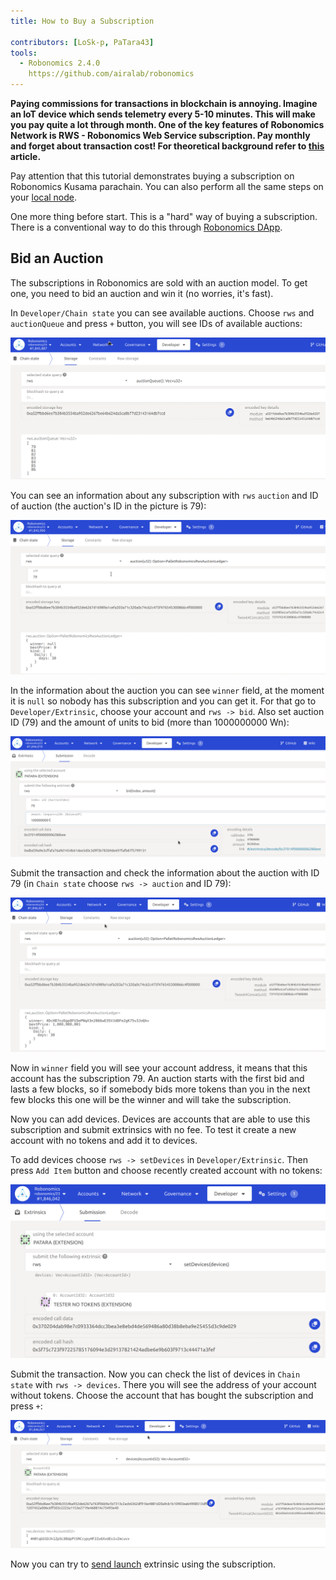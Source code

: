 ```yaml
---
title: How to Buy a Subscription

contributors: [LoSk-p, PaTara43]
tools:   
  - Robonomics 2.4.0
    https://github.com/airalab/robonomics
---
```


**Paying commissions for transactions in blockchain is annoying. Imagine an IoT device which sends telemetry every 5-10 minutes. This will make you pay quite a lot through month. One of the key features of Robonomics Network is RWS - Robonomics Web Service subscription. Pay monthly and forget about transaction cost! For theoretical background refer to [this](https://blog.aira.life/rws-overview-part-2-heterogeneous-tokenomics-afc209cc855) article.**

<robo-wiki-note type="warning" title="Parachain">

  Pay attention that this tutorial demonstrates buying a subscription on Robonomics Kusama parachain. You can also perform all the same steps on your [local node](/docs/run-dev-node).

  One more thing before start. This is a "hard" way of buying a subscription. There is a conventional way to do this through [Robonomics DApp](https://dapp.robonomics.network/#/).

</robo-wiki-note>

## Bid an Auction

The subscriptions in Robonomics are sold with an auction model. To get one, you need to bid an auction and win it (no worries, it's fast).

In `Developer/Chain state` you can see available auctions. 
Choose `rws` and `auctionQueue` and press `+` button, you will see IDs of available auctions:

![queue](./images/rws/queue.png)

You can see an information about any subscription with `rws` `auction` and ID of auction (the auction's ID in the picture is 79):

![auction](./images/rws/auction.png)

In the information about the auction you can see `winner` field, at the moment it is `null` so nobody has this subscription and you can get it. For that go to `Developer/Extrinsic`, choose your account and `rws -> bid`. Also set auction ID (79) and the amount of units to bid (more than 1000000000 Wn):

![bid](./images/rws/bid.png)

Submit the transaction and check the information about the auction with ID 79 (in `Chain state` choose `rws -> auction` and ID 79):

![win](./images/rws/auc_win.png)

Now in `winner` field you will see your account address, it means that this account has the subscription 79. An auction starts with the first bid and lasts a few blocks, so if somebody bids more tokens than you in the next few blocks this one will be the winner and will take the subscription.

Now you can add devices. Devices are accounts that are able to use this subscription and submit extrinsics with no fee.
To test it create a new account with no tokens and add it to devices. 

To add devices choose `rws -> setDevices` in `Developer/Extrinsic`. Then press `Add Item` button and choose recently created account with no tokens:

![set_devices](./images/rws/set_devices.png)

Submit the transaction. Now you can check the list of devices in `Chain state` with `rws -> devices`. There you will see the address of your account without tokens. Choose the account that has bought the subscription and press `+`:

![devices](./images/rws/devices.png)

Now you can try to [send launch](/docs/subscription-launch) extrinsic using the subscription.